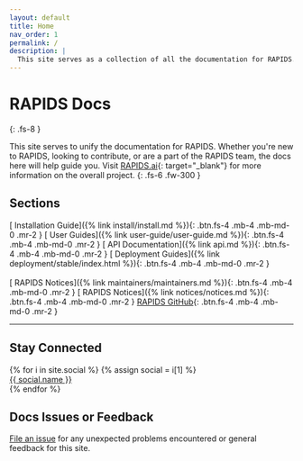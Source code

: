 ```yaml
---
layout: default
title: Home
nav_order: 1
permalink: /
description: |
  This site serves as a collection of all the documentation for RAPIDS. Whether you're new to RAPIDS, looking to contribute, or are a part of the RAPIDS team, the docs here will help guide you.
---
```


# RAPIDS Docs
{: .fs-8 }

This site serves to unify the documentation for RAPIDS. Whether you're new to RAPIDS, looking to contribute, or are a part of the RAPIDS team, the docs here will help guide you. Visit [RAPIDS.ai](http://rapids.ai){: target="_blank"} for more information on the overall project.
{: .fs-6 .fw-300 }

## Sections

[<i class="far fa-file-code"></i> Installation Guide]({% link install/install.md %}){: .btn.fs-4 .mb-4 .mb-md-0 .mr-2 }
[<i class="far fa-file-code"></i> User Guides]({% link user-guide/user-guide.md %}){: .btn.fs-4 .mb-4 .mb-md-0 .mr-2 }
[<i class="far fa-file-code"></i> API Documentation]({% link api.md %}){: .btn.fs-4 .mb-4 .mb-md-0 .mr-2 }
[<i class="far fa-file-code"></i> Deployment Guides]({% link deployment/stable/index.html %}){: .btn.fs-4 .mb-4 .mb-md-0 .mr-2 }
<br/><br/>
[<i class="fas fa-bullhorn"></i> RAPIDS Notices]({% link maintainers/maintainers.md %}){: .btn.fs-4 .mb-4 .mb-md-0 .mr-2 }
[<i class="fas fa-bullhorn"></i> RAPIDS Notices]({% link notices/notices.md %}){: .btn.fs-4 .mb-4 .mb-md-0 .mr-2 } 
[<i class="fab fa-github"></i> RAPIDS GitHub](https://github.com/rapidsai){: .btn.fs-4 .mb-4 .mb-md-0 .mr-2 }

---

## Stay Connected

<div class="footer-help-section">
    {% for i in site.social %}
        {% assign social = i[1] %}
        <div class="footer-help-box">
            <a href=" {{ social.url }}" target="_blank" class="btn"><i class="{{ social.fa-icon-class }}"></i> {{ social.name }}</a>
        </div>
    {% endfor %}
</div>

## Docs Issues or Feedback

[File an issue](https://github.com/rapidsai/docs/issues/new) for any unexpected problems encountered or general feedback for this site.
